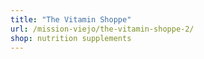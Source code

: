 ```yaml
---
title: "The Vitamin Shoppe"
url: /mission-viejo/the-vitamin-shoppe-2/
shop: nutrition supplements
---
```

